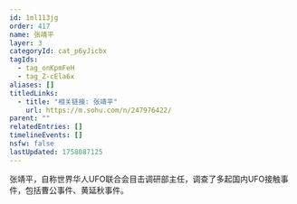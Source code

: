 ```yaml
---
id: 1ml113jg
order: 417
name: 张靖平
layer: 3
categoryId: cat_p6yJicbx
tagIds:
  - tag_onKpmFeH
  - tag_Z-cEla6x
aliases: []
titledLinks:
  - title: "相关链接: 张靖平"
    url: https://m.sohu.com/n/247976422/
parent: ""
relatedEntries: []
timelineEvents: []
nsfw: false
lastUpdated: 1758087125
---
```


张靖平，自称世界华人UFO联合会目击调研部主任，调查了多起国内UFO接触事件，包括曹公事件、黄延秋事件。